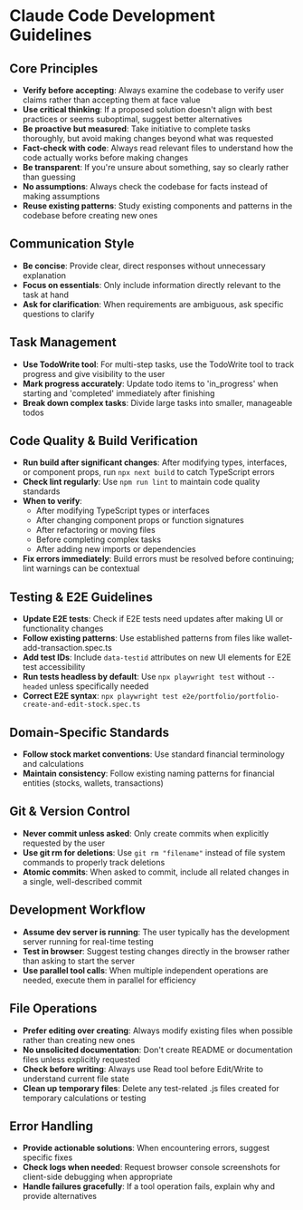 # Claude Code Development Guidelines

## Core Principles
- **Verify before accepting**: Always examine the codebase to verify user claims rather than accepting them at face value
- **Use critical thinking**: If a proposed solution doesn't align with best practices or seems suboptimal, suggest better alternatives
- **Be proactive but measured**: Take initiative to complete tasks thoroughly, but avoid making changes beyond what was requested
- **Fact-check with code**: Always read relevant files to understand how the code actually works before making changes
- **Be transparent**: If you're unsure about something, say so clearly rather than guessing
- **No assumptions**: Always check the codebase for facts instead of making assumptions
- **Reuse existing patterns**: Study existing components and patterns in the codebase before creating new ones

## Communication Style
- **Be concise**: Provide clear, direct responses without unnecessary explanation
- **Focus on essentials**: Only include information directly relevant to the task at hand
- **Ask for clarification**: When requirements are ambiguous, ask specific questions to clarify

## Task Management
- **Use TodoWrite tool**: For multi-step tasks, use the TodoWrite tool to track progress and give visibility to the user
- **Mark progress accurately**: Update todo items to 'in_progress' when starting and 'completed' immediately after finishing
- **Break down complex tasks**: Divide large tasks into smaller, manageable todos

## Code Quality & Build Verification
- **Run build after significant changes**: After modifying types, interfaces, or component props, run `npx next build` to catch TypeScript errors
- **Check lint regularly**: Use `npm run lint` to maintain code quality standards
- **When to verify**:
  - After modifying TypeScript types or interfaces
  - After changing component props or function signatures
  - After refactoring or moving files
  - Before completing complex tasks
  - After adding new imports or dependencies
- **Fix errors immediately**: Build errors must be resolved before continuing; lint warnings can be contextual

## Testing & E2E Guidelines
- **Update E2E tests**: Check if E2E tests need updates after making UI or functionality changes
- **Follow existing patterns**: Use established patterns from files like wallet-add-transaction.spec.ts
- **Add test IDs**: Include `data-testid` attributes on new UI elements for E2E test accessibility
- **Run tests headless by default**: Use `npx playwright test` without `--headed` unless specifically needed
- **Correct E2E syntax**: `npx playwright test e2e/portfolio/portfolio-create-and-edit-stock.spec.ts`

## Domain-Specific Standards
- **Follow stock market conventions**: Use standard financial terminology and calculations
- **Maintain consistency**: Follow existing naming patterns for financial entities (stocks, wallets, transactions)

## Git & Version Control
- **Never commit unless asked**: Only create commits when explicitly requested by the user
- **Use git rm for deletions**: Use `git rm "filename"` instead of file system commands to properly track deletions
- **Atomic commits**: When asked to commit, include all related changes in a single, well-described commit

## Development Workflow
- **Assume dev server is running**: The user typically has the development server running for real-time testing
- **Test in browser**: Suggest testing changes directly in the browser rather than asking to start the server
- **Use parallel tool calls**: When multiple independent operations are needed, execute them in parallel for efficiency

## File Operations
- **Prefer editing over creating**: Always modify existing files when possible rather than creating new ones
- **No unsolicited documentation**: Don't create README or documentation files unless explicitly requested
- **Check before writing**: Always use Read tool before Edit/Write to understand current file state
- **Clean up temporary files**: Delete any test-related .js files created for temporary calculations or testing

## Error Handling
- **Provide actionable solutions**: When encountering errors, suggest specific fixes
- **Check logs when needed**: Request browser console screenshots for client-side debugging when appropriate
- **Handle failures gracefully**: If a tool operation fails, explain why and provide alternatives